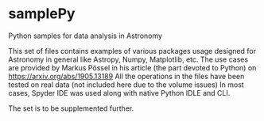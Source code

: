 # samplePy
Python samples for data analysis in Astronomy

This set of files contains examples of various packages usage designed for Astronomy in general like Astropy, Numpy, Matplotlib, etc.
The use cases are provided by Markus Pössel in his article (the part devoted to Python) on https://arxiv.org/abs/1905.13189
All the operations in the files have been tested on real data (not included here due to the volume issues)
In most cases, Spyder IDE was used along with native Python IDLE and CLI.

The set is to be supplemented further.
